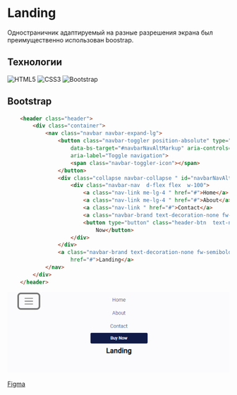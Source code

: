 # Landing
Одностраничник адаптируемый на разные разрешения экрана был преимущественно использован boostrap.
## Технологии
![HTML5](https://img.shields.io/badge/html5-%23E34F26.svg?style=for-the-badge&logo=html5&logoColor=white)
![CSS3](https://img.shields.io/badge/css3-%231572B6.svg?style=for-the-badge&logo=css3&logoColor=white)
![Bootstrap](https://img.shields.io/badge/bootstrap-%238511FA.svg?style=for-the-badge&logo=bootstrap&logoColor=white)
## Bootstrap
``` html
    <header class="header">
        <div class="container">
            <nav class="navbar navbar-expand-lg">
                <button class="navbar-toggler position-absolute" type="button" data-bs-toggle="collapse"
                    data-bs-target="#navbarNavAltMarkup" aria-controls="navbarNavAltMarkup" aria-expanded="false"
                    aria-label="Toggle navigation">
                    <span class="navbar-toggler-icon"></span>
                </button>
                <div class="collapse navbar-collapse " id="navbarNavAltMarkup">
                    <div class="navbar-nav  d-flex flex  w-100">
                        <a class="nav-link me-lg-4 " href="#">Home</a>
                        <a class="nav-link me-lg-4 " href="#">About</a>
                        <a class="nav-link " href="#">Contact</a>
                        <a class="navbar-brand text-decoration-none fw-semibold ms-auto me-auto" href="#">Landing</a>
                        <button type="button" class="header-btn  text-nowrap border-0 text-white ">Buy
                            Now</button>
                    </div>
                </div>
                <a class="navbar-brand text-decoration-none fw-semibold ms-auto me-auto navbar-brand2"
                    href="#">Landing</a>
            </nav>
        </div>
    </header>


```
![logo](img/readme-pic.png)


[Figma](https://www.figma.com/file/yEgxlUIyQTkZhvjEuxQ2yI/Figma-Website-Template---Landing-Page-(Free)-(Community)?type=design&node-id=108-1324&mode=design&t=0caGRVc5b7qANqjO-0)
